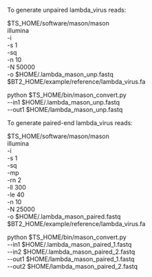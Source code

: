 To generate unpaired lambda_virus reads:

$TS_HOME/software/mason/mason \
    illumina \
    -i \
    -s 1 \
    -sq \
    -n 10 \
    -N 50000 \
    -o $HOME/.lambda_mason_unp.fastq \
    $BT2_HOME/example/reference/lambda_virus.fa

python $TS_HOME/bin/mason_convert.py \
    --in1 $HOME/.lambda_mason_unp.fastq \
    --out1 $HOME/lambda_mason_unp.fastq

To generate paired-end lambda_virus reads:

$TS_HOME/software/mason/mason \
    illumina \
    -i \
    -s 1 \
    -sq \
    -mp \
    -rn 2 \
    -ll 300 \
    -le 40 \
    -n 10 \
    -N 25000 \
    -o $HOME/.lambda_mason_paired.fastq \
    $BT2_HOME/example/reference/lambda_virus.fa

python $TS_HOME/bin/mason_convert.py \
    --in1 $HOME/.lambda_mason_paired_1.fastq \
    --in2 $HOME/.lambda_mason_paired_2.fastq \
    --out1 $HOME/lambda_mason_paired_1.fastq \
    --out2 $HOME/lambda_mason_paired_2.fastq
